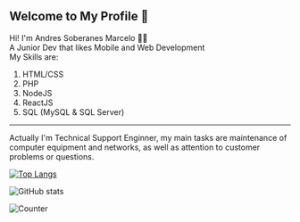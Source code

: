 <h2> Welcome to My Profile 👾 </h2>

<p> Hi! I'm Andres Soberanes Marcelo 👩‍💻 </br>  A Junior Dev that likes Mobile and Web Development </br> My Skills are: </p>
<ol>
  <li> HTML/CSS </li>
  <li> PHP </li>
  <li> NodeJS </li>
  <li> ReactJS </li>
  <li> SQL (MySQL & SQL Server) </li>
</ol>

<hr>

<p> Actually I'm Technical Support Enginner, my main tasks are maintenance of computer equipment and networks, as well as attention to customer problems or questions. </p>

[![Top Langs](https://github-readme-stats.vercel.app/api/top-langs/?username=elmarce23)](https://github.com/anuraghazra/github-readme-stats)

![GitHub stats](https://github-readme-stats.vercel.app/api?username=elmarce23&show_icons=true&count_private=true) 

![Counter](https://komarev.com/ghpvc/?username=elmarce23)
